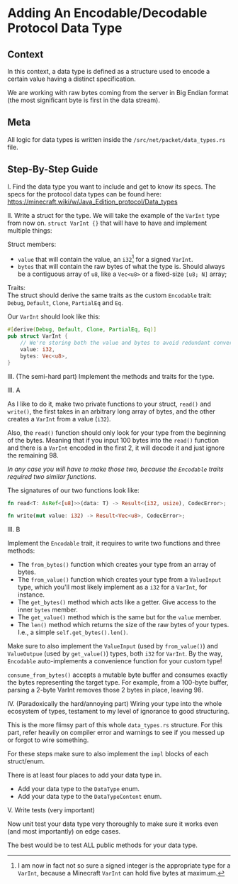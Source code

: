 # Adding An Encodable/Decodable Protocol Data Type

## Context

In this context, a data type is defined as a structure used to encode a certain value having a distinct specification.

We are working with raw bytes coming from the server in Big Endian format (the most significant byte is first in the
data stream).

## Meta

All logic for data types is written inside the `/src/net/packet/data_types.rs`
file.

## Step-By-Step Guide

I.
Find the data type you want to include and get to know its specs. The specs for the protocol data types can be found
here: https://minecraft.wiki/w/Java_Edition_protocol/Data_types

II.
Write a struct for the type. We will take the example of the `VarInt` type from now on.
`struct VarInt {}` that will have to have and implement multiple things:

Struct members:

- `value` that will contain the value, an `i32`[^1] for a signed `VarInt`.
- `bytes` that will contain the raw bytes of what the type is. Should always be a contiguous array of `u8`, like a
  `Vec<u8>` or a fixed-size `[u8; N]` array;

Traits:  
The struct should derive the same traits as the custom `Encodable` trait:  
`Debug`, `Default`, `Clone`, `PartialEq` and `Eq`.

Our `VarInt` should look like this:

```rs
#[derive(Debug, Default, Clone, PartialEq, Eq)]
pub struct VarInt {
    // We're storing both the value and bytes to avoid redundant conversions.
    value: i32,
    bytes: Vec<u8>,
}
```

III. (The semi-hard part)
Implement the methods and traits for the type.

III. A

As I like to do it, make two private functions to your struct, `read()` and `write()`, the first takes in an arbitrary
long array of bytes, and the other creates a `VarInt` from a value (`i32`).

Also, the `read()` function should only look for your type from the beginning of the bytes. Meaning that if you input
100 bytes into the `read()` function and there is a `VarInt` encoded in the first 2, it will decode it and just ignore
the remaining 98.

*In any case you will have to make those two, because the `Encodable` traits required two similar functions.*

The signatures of our two functions look like:

```rs
fn read<T: AsRef<[u8]>>(data: T) -> Result<(i32, usize), CodecError>;

fn write(mut value: i32) -> Result<Vec<u8>, CodecError>;
```

III. B

Implement the `Encodable` trait, it requires to write two functions and three methods:

- The `from_bytes()` function which creates your type from an array of bytes.
- The `from_value()` function which creates your type from a `ValueInput` type, which you'll most likely implement as a
  `i32` for a `VarInt`, for instance.
- The `get_bytes()` method which acts like a getter. Give access to the inner `bytes` member.
- The `get_value()` method which is the same but for the `value` member.
- The `len()` method which returns the size of the raw bytes of your types. I.e., a simple `self.get_bytes().len()`.

Make sure to also implement the `ValueInput` (used by `from_value()`) and `ValueOutpue` (used by `get_value()`) types,
both `i32` for `VarInt`.
By the way, `Encodable` auto-implements a convenience function for your custom type!

`consume_from_bytes()` accepts a mutable byte buffer and consumes exactly the bytes representing the target type. For
example, from a 100-byte buffer, parsing a 2-byte VarInt removes those 2 bytes in place, leaving 98.

IV. (Paradoxically the hard/annoying part)
Wiring your type into the whole ecosystem of types, testament to my level of ignorance to good structuring.

This is the more flimsy part of this whole `data_types.rs` structure. For this part, refer heavily on compiler error and
warnings to see if you messed up or forgot to wire something.

For these steps make sure to also implement the `impl` blocks of each struct/enum.

There is at least four places to add your data type in.

- Add your data type to the `DataType` enum.
- Add your data type to the `DataTypeContent` enum.

V. Write tests (very important)

Now unit test your data type very thoroughly to make sure it works even (and most importantly) on edge cases.

The best would be to test ALL public methods for your data type.

[^1]: I am now in fact not so sure a signed integer is the appropriate type for a `VarInt`,
because a Minecraft `VarInt` can hold five bytes at maximum.